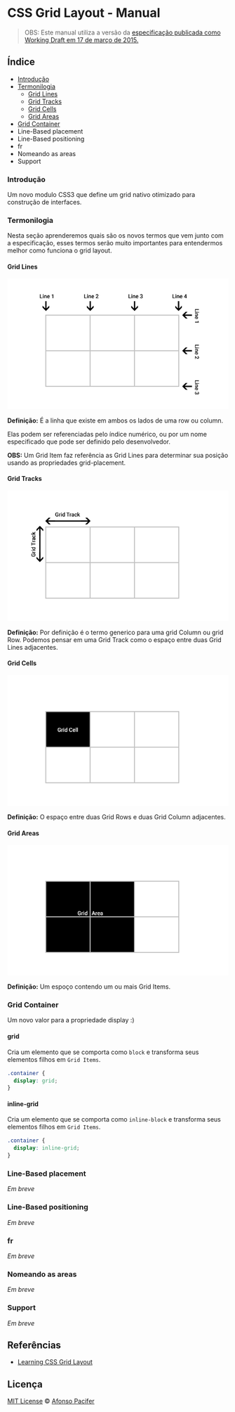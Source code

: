# CSS Grid Layout - Manual

> OBS: Este manual utiliza a versão da [especificação publicada como Working Draft em 17 de março de 2015.](http://www.w3.org/TR/css-grid-1/)

## Índice

- [Introdução](#introducao)
- [Termonilogia](#termonilogia)
  - [Grid Lines](#grid-lines)
  - [Grid Tracks](#grid-tracks)
  - [Grid Cells](#grid-cells)
  - [Grid Areas](#grid-areas)
- [Grid Container](#grid-container)
- Line-Based placement
- Line-Based positioning
- fr
- Nomeando as areas
- Support

### Introdução

Um novo modulo CSS3 que define um grid nativo otimizado para construção de interfaces.

### Termonilogia

Nesta seção aprenderemos quais são os novos termos que vem junto com a especificação, esses termos serão muito importantes para entendermos melhor como funciona o grid layout.

#### Grid Lines

![Grid Lines](img/grid-lines.png)

**Definição:** É a linha que existe em ambos os lados de uma row ou column.

Elas podem ser referenciadas pelo índice numérico, ou por um nome especificado que pode ser definido pelo desenvolvedor.

**OBS:** Um Grid Item faz referência as Grid Lines para determinar sua posição usando as propriedades grid-placement.

#### Grid Tracks

![Grid Lines](img/grid-tracks.png)

**Definição:** Por definição é o termo generico para uma grid Column ou grid Row. Podemos pensar em uma Grid Track como o espaço entre duas Grid Lines adjacentes.

#### Grid Cells

![Grid Lines](img/grid-cell.png)

**Definição:** O espaço entre duas Grid Rows e duas Grid Column adjacentes.

#### Grid Areas

![Grid Lines](img/grid-area.png)

**Definição:** Um espoço contendo um ou mais Grid Items.

### Grid Container
Um novo valor para a propriedade display :)

#### grid
Cria um elemento que se comporta como `block` e transforma seus elementos filhos em `Grid Items`.

```css
.container {
  display: grid;
}
```
#### inline-grid
Cria um elemento que se comporta como `inline-block` e transforma seus elementos filhos em `Grid Items`.

```css
.container {
  display: inline-grid;
}
```

### Line-Based placement
*Em breve*

### Line-Based positioning
*Em breve*

### fr
*Em breve*

### Nomeando as areas
*Em breve*

### Support
*Em breve*

## Referências
- [Learning CSS Grid Layout](https://github.com/afonsopacifer/learning-css-grid-layout)

## Licença
[MIT License](license.md) © [Afonso Pacifer](http://afonsopacifer.com/)
